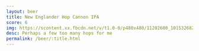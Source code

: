 ```yaml
---
layout: beer
title: New Englander Hop Cannon IPA
score: 6
img: https://scontent.xx.fbcdn.net/v/t1.0-0/p480x480/11202600_10153268294733745_5223220854392756415_n.jpg?oh=9fd7afd22410207dbe39427e378e0bc4&oe=58D7D637
desc: Perhaps a few too many hops for me
permalink: /beer/:title.html
---
```

